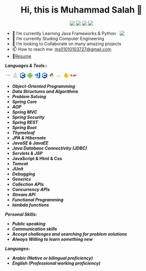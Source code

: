 <h1 align="center">Hi, this is Muhammad Salah 👋</h1>
<p align="center">
    <a href="https://www.linkedin.com/in/muhammad-salah-4a749018b/"><img src="https://img.shields.io/badge/LinkedIn-Contact-blue"/></a>
    <a href="https://www.youtube.com/channel/UCnVzhpqu7gFn_1ycHyI9ofA"><img src="https://img.shields.io/badge/Youtube-Contact-red"/></a>
    <a href="https://www.hackerrank.com/mo_sala7"><img src="https://img.shields.io/badge/HackerRank-Follow-green"/></a>
    <a href="https://www.facebook.com/profile.php?id=100004219846601"><img src="https://img.shields.io/badge/Facebook-Contact-blue"/></a>
  </p>

  <img src="https://github.com/mohamedabusrea/mohamedabusrea/blob/master/profile-img.png" align="right" width="25%"/>

- 🔭 I’m currently Learning Java Frameworks & Python
- 🌱 I’m currently Studing Computer Engineering
- 👯 I’m looking to Collaborate on many amazing projects
- 📫 How to reach me: ms01010103727@gmail.com
- 📝[Resume](https://drive.google.com/file/d/1KXNxTbrJ6keZ88Z2vBTeb-Gjlz94V-pw/view?usp=sharing)


**_**Languages & Tools:**_:**

<code><img height="20" src="https://raw.githubusercontent.com/github/explore/80688e429a7d4ef2fca1e82350fe8e3517d3494d/topics/java/java.png"></code>
<code><img height="20" src="https://raw.githubusercontent.com/github/explore/80688e429a7d4ef2fca1e82350fe8e3517d3494d/topics/c/c.png"></code>
<code><img height="20" src="https://raw.githubusercontent.com/github/explore/80688e429a7d4ef2fca1e82350fe8e3517d3494d/topics/cpp/cpp.png"></code>
<code><img height="20" src="https://raw.githubusercontent.com/github/explore/80688e429a7d4ef2fca1e82350fe8e3517d3494d/topics/android/android.png"></code>
<code><img height="20" src="https://raw.githubusercontent.com/github/explore/80688e429a7d4ef2fca1e82350fe8e3517d3494d/topics/visual-studio-code/visual-studio-code.png"></code>
<code><img height="20" src="https://raw.githubusercontent.com/github/explore/80688e429a7d4ef2fca1e82350fe8e3517d3494d/topics/cpp/cpp.png"></code>
<code><img height="20" src="https://raw.githubusercontent.com/github/explore/80688e429a7d4ef2fca1e82350fe8e3517d3494d/topics/python/python.png"></code>
<code><img height="20" src="https://raw.githubusercontent.com/github/explore/80688e429a7d4ef2fca1e82350fe8e3517d3494d/topics/mysql/mysql.png"></code>
<code><img height="20" src="https://raw.githubusercontent.com/github/explore/80688e429a7d4ef2fca1e82350fe8e3517d3494d/topics/firebase/firebase.png"></code>
<code><img height="20" src="https://raw.githubusercontent.com/github/explore/80688e429a7d4ef2fca1e82350fe8e3517d3494d/topics/git/git.png"></code>

- **_Object-Oriented Programming_**
- **_Data Structures and Algorithms_**
- **_Problem Solving_**
- **_Spring Core_**
- **_AOP_**
- **_Spring MVC_**
- **_Spring Security_**
- **_Spring REST_**
- **_Spring Boot_**
- **_Thymeleaf_**
- **_JPA & Hibernate_**
- **_JavaSE & JavaEE_**
- **_Java Database Connectivity (JDBC)_**
- **_Servlets & JSP_**
- **JavaScript & Html & Css**
- **_Tomcat_**
- **_JUnit_**
- **_Debugging_**
- **_Generics_**
- **_Collection APIs_**
- _**Concurrency APIs**_
- **_Stream API_**
- **_Functional Programming_**
- **_lambda functions_**

**_Personal Skills:_**
- **_Public speaking_**
- **_Communication skills_**
- **_Accept challenges and searching for problem solutions_**
- **_Always Willing to learn something new_**

**_Languages_:**

- **_Arabic (Native or bilingual proficiency)_**
- **_English (Professional working proficiency)_**
